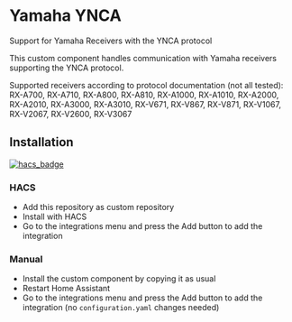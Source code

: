 # Yamaha YNCA

Support for Yamaha Receivers with the YNCA protocol

This custom component handles communication with Yamaha receivers supporting the YNCA protocol.

Supported receivers according to protocol documentation (not all tested):
RX-A700, RX-A710, RX-A800, RX-A810, RX-A1000, RX-A1010, RX-A2000, RX-A2010,
RX-A3000, RX-A3010, RX-V671, RX-V867, RX-V871, RX-V1067, RX-V2067, RX-V2600, RX-V3067

## Installation

[![hacs_badge](https://img.shields.io/badge/HACS-Custom-orange.svg)](https://github.com/mvdwetering/yamaha_ynca)

### HACS

* Add this repository as custom repository
* Install with HACS
* Go to the integrations menu and press the Add button to add the integration

### Manual

* Install the custom component by copying it as usual
* Restart Home Assistant
* Go to the integrations menu and press the Add button to add the integration (no `configuration.yaml` changes needed)
